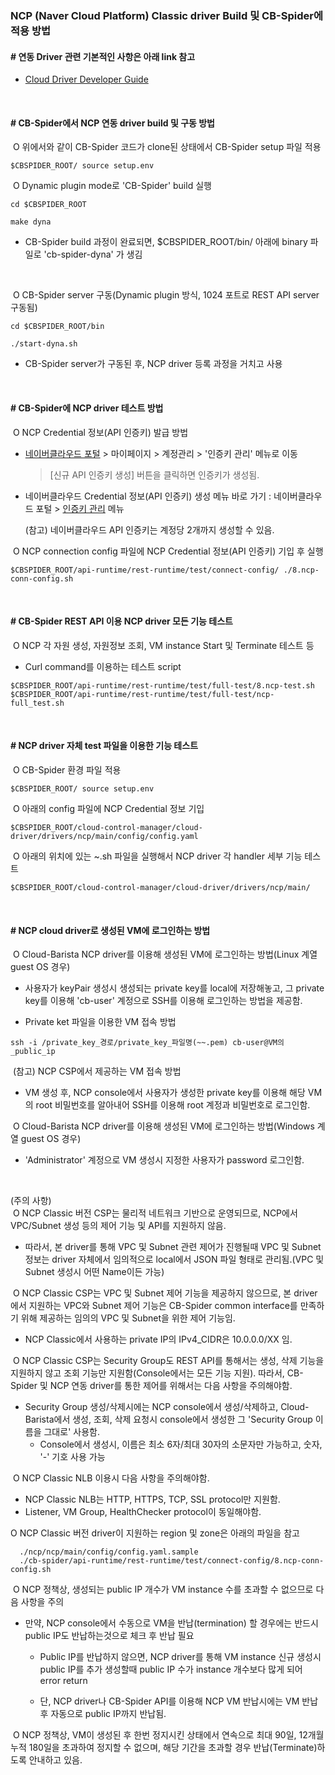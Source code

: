 ### NCP (Naver Cloud Platform) Classic driver Build 및 CB-Spider에 적용 방법


#### # 연동 Driver 관련 기본적인 사항은 아래 link 참고

   - [Cloud Driver Developer Guide](https://github.com/cloud-barista/cb-spider/wiki/Cloud-Driver-Developer-Guide) 
<p><br>

#### # CB-Spider에서 NCP 연동 driver build 및 구동 방법

​	O 위에서와 같이 CB-Spider 코드가 clone된 상태에서 CB-Spider setup 파일 적용
```
$CBSPIDER_ROOT/ source setup.env
```

​	O Dynamic plugin mode로 'CB-Spider' build 실행

```
cd $CBSPIDER_ROOT

make dyna

```
   - CB-Spider build 과정이 완료되면, $CBSPIDER_ROOT/bin/ 아래에 binary 파일로 'cb-spider-dyna' 가 생김 

<p><br>

​	O CB-Spider server 구동(Dynamic plugin 방식, 1024 포트로 REST API server 구동됨)

```
cd $CBSPIDER_ROOT/bin

./start-dyna.sh
```

   - CB-Spider server가 구동된 후, NCP driver 등록 과정을 거치고 사용

<p><br>

#### # CB-Spider에 NCP driver 테스트 방법

​	O NCP Credential 정보(API 인증키) 발급 방법<BR>
 - [네이버클라우드 포털](https://www.ncloud.com) > 마이페이지 > 계정관리 > '인증키 관리' 메뉴로 이동<br>
   > [신규 API 인증키 생성] 버튼을 클릭하면 인증키가 생성됨.
 - 네이버클라우드 Credential 정보(API 인증키) 생성 메뉴 바로 가기 : 네이버클라우드 포털 > [인증키 관리](https://www.ncloud.com/mypage/manage/authkey) 메뉴

   (참고) 네이버클라우드 API 인증키는 계정당 2개까지 생성할 수 있음.

​	O NCP connection config 파일에 NCP Credential 정보(API 인증키) 기입 후 실행<BR>

```
$CBSPIDER_ROOT/api-runtime/rest-runtime/test/connect-config/ ./8.ncp-conn-config.sh
```
<p><br>

#### # CB-Spider REST API 이용 NCP driver 모든 기능 테스트

​	O NCP 각 자원 생성, 자원정보 조회, VM instance Start 및 Terminate 테스트 등

-   Curl command를 이용하는 테스트 script
```
$CBSPIDER_ROOT/api-runtime/rest-runtime/test/full-test/8.ncp-test.sh
$CBSPIDER_ROOT/api-runtime/rest-runtime/test/full-test/ncp-full_test.sh
```
<p><br>

#### # NCP driver 자체 test 파일을 이용한 기능 테스트

​	O CB-Spider 환경 파일 적용
```
$CBSPIDER_ROOT/ source setup.env
```

​	O 아래의 config 파일에 NCP Credential 정보 기입
```
$CBSPIDER_ROOT/cloud-control-manager/cloud-driver/drivers/ncp/main/config/config.yaml
```

​	O 아래의 위치에 있는 ~.sh 파일을 실행해서 NCP driver 각 handler 세부 기능 테스트 
```
$CBSPIDER_ROOT/cloud-control-manager/cloud-driver/drivers/ncp/main/
```
<p><br>

#### # NCP cloud driver로 생성된 VM에 로그인하는 방법

​	O Cloud-Barista NCP driver를 이용해 생성된 VM에 로그인하는 방법(Linux 계열 guest OS 경우)

   - 사용자가 keyPair 생성시 생성되는 private key를 local에 저장해놓고, 그 private key를 이용해 'cb-user' 계정으로 SSH를 이용해 로그인하는 방법을 제공함.

   - Private ket 파일을 이용한 VM 접속 방법 

```
ssh -i /private_key_경로/private_key_파일명(~~.pem) cb-user@VM의_public_ip
```


​	(참고) NCP CSP에서 제공하는 VM 접속 방법

   - VM 생성 후, NCP console에서 사용자가 생성한 private key를 이용해 해당 VM의 root 비밀번호를 알아내어 SSH를 이용해 root 계정과 비밀번호로 로그인함.

​	O Cloud-Barista NCP driver를 이용해 생성된 VM에 로그인하는 방법(Windows 계열 guest OS 경우)

   - 'Administrator' 계정으로 VM 생성시 지정한 사용자가 password 로그인함.

<p><br>

(주의 사항)<br>
​	O NCP Classic 버전 CSP는 물리적 네트워크 기반으로 운영되므로, NCP에서 VPC/Subnet 생성 등의 제어 기능 및 API를 지원하지 않음.
   - 따라서, 본 driver를 통해 VPC 및 Subnet 관련 제어가 진행될때 VPC 및 Subnet 정보는 driver 자체에서 임의적으로 local에서 JSON 파일 형태로 관리됨.(VPC 및 Subnet 생성시 어떤 Name이든 가능)

​	O  NCP Classic CSP는 VPC 및 Subnet 제어 기능을 제공하지 않으므로, 본 driver에서 지원하는 VPC와 Subnet 제어 기능은 CB-Spider common interface를 만족하기 위해 제공하는 임의의 VPC 및 Subnet을 위한 제어 기능임.
   - NCP Classic에서 사용하는 private IP의 IPv4_CIDR은 10.0.0.0/XX 임.

​	O NCP Classic CSP는 Security Group도 REST API를 통해서는 생성, 삭제 기능을 지원하지 않고 조회 기능만 지원함(Console에서는 모든 기능 지원). 따라서, CB-Spider 및 NCP 연동 driver를 통한 제어를 위해서는 다음 사항을 주의해야함.

   - Security Group 생성/삭제시에는 NCP console에서 생성/삭제하고, Cloud-Barista에서 생성, 조회, 삭제 요청시 console에서 생성한 그 'Security Group 이름을 그대로' 사용함.
      - Console에서 생성시, 이름은 최소 6자/최대 30자의 소문자만 가능하고, 숫자, '-' 기호 사용 가능

​	O NCP Classic NLB 이용시 다음 사항을 주의해야함.
   - NCP Classic NLB는 HTTP, HTTPS, TCP, SSL protocol만 지원함.
   - Listener, VM Group, HealthChecker protocol이 동일해야함.

  O NCP Classic 버전 driver이 지원하는 region 및 zone은 아래의 파일을 참고
```
  ./ncp/ncp/main/config/config.yaml.sample
  ./cb-spider/api-runtime/rest-runtime/test/connect-config/8.ncp-conn-config.sh
```

​	O  NCP 정책상, 생성되는 public IP 개수가 VM instance 수를 초과할 수 없으므로 다음 사항을 주의

   - 만약, NCP console에서 수동으로 VM을 반납(termination) 할 경우에는 반드시 public IP도 반납하는것으로 체크 후 반납 필요
     - Public IP를 반납하지 않으면, NCP driver를 통해 VM instance 신규 생성시 public IP를  추가 생성할때 public IP 수가 instance 개수보다 많게 되어 error return

     - 단, NCP driver나 CB-Spider API를 이용해 NCP VM 반납시에는 VM 반납 후 자동으로 public IP까지 반납됨.

​	O  NCP 정책상, VM이 생성된 후 한번 정지시킨 상태에서 연속으로 최대 90일, 12개월 누적 180일을 초과하여 정지할 수 없으며, 해당 기간을 초과할 경우 반납(Terminate)하도록 안내하고 있음.
